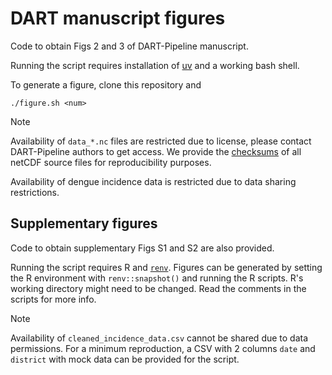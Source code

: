 # DART manuscript figures

Code to obtain Figs 2 and 3 of DART-Pipeline manuscript.

Running the script requires installation of
[uv](https://github.com/astral-sh/uv) and a working bash shell.

To generate a figure, clone this repository and

```shell
./figure.sh <num>
```

> [!NOTE]
> Availability of `data_*.nc` files are restricted due to license,
> please contact DART-Pipeline authors to get access. We provide the
> [checksums](SHA256SUMS.txt) of all netCDF source files for reproducibility
> purposes.
>
> Availability of dengue incidence data is restricted due to data sharing
> restrictions.

## Supplementary figures

Code to obtain supplementary Figs S1 and S2 are also provided.

Running the script requires R and [`renv`](https://rstudio.github.io/renv/). Figures can be generated by setting the R environment with `renv::snapshot()` and running the R scripts. R's working directory might need to be changed. Read the comments in the scripts for more info.

> [!NOTE]
> Availability of `cleaned_incidence_data.csv` cannot be shared due to data permissions. For a minimum reproduction, a CSV with 2 columns `date` and `district` with mock data can be provided for the script.
